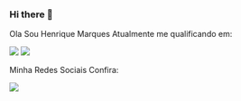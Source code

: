 ### Hi there 👋

Ola Sou Henrique Marques Atualmente me qualificando em:


<img src="https://img.shields.io/badge/HTML-239120?style=for-the-badge&logo=html5&logoColor=white">
<img src="https://img.shields.io/badge/CSS-239120?&style=for-the-badge&logo=css3&logoColor=white">

Minha Redes Sociais Confira:

<a href="https://www.facebook.com/henrique.marques.16121" target="_blank" rel="noopener noreferrer"><img src="https://img.shields.io/badge/Facebook-1877F2?style=for-the-badge&logo=facebook&logoColor=white"></a>
